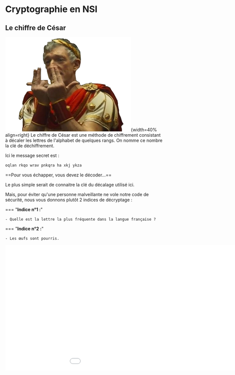 
# Cryptographie en NSI

## Le chiffre de César

![jull](../images/jull.png){width=40% align=right}
Le chiffre de César est une méthode de chiffrement consistant à décaler les lettres de l'alphabet de quelques rangs. On nomme ce nombre la clé de déchiffrement.

Ici le message secret est :

```markdown
oqlan rkqo wrav pnkqra ha xkj ykza
```

==Pour vous échapper, vous devez le décoder...==

Le plus simple serait de connaitre la clé du décalage utilisé ici.

Mais, pour éviter qu'une personne malveillante ne vole notre code de sécurité, nous vous donnons plutôt 2 indices de décryptage :


=== "**Indice n°1 :**"

    - Quelle est la lettre la plus fréquente dans la langue française ? 

=== "**Indice n°2 :**"
    
    - Les œufs sont pourris. 


<iframe src="../test_crypto.html?embed=true" width="1100" height="400" frameborder="0" allowfullscreen="allowfullscreen"></iframe>